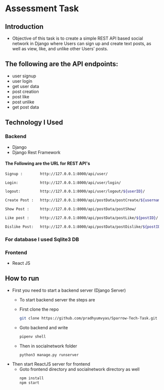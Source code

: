 # Assessment Task 


## Introduction
- Objective of this task is to create a simple REST API based social network in Django
where Users can sign up and create text posts, as well as view, like, and unlike other
Users’ posts.

## The following are the API endpoints:
- user signup
- user login
- get user data
- post creation
- post like
- post unlike
- get post data
## Technology I Used
### Backend
- Django
- Django Rest Framework

#### The Following are the URL for REST API's
```bash
Signup :        http://127.0.0.1:8000/api/user/

Login:          http://127.0.0.1:8000/api/user/login/

logout:         http://127.0.0.1:8000/api/user/logout/${userID}/

Create Post :   http://127.0.0.1:8000/api/postData/postCreate/${username}/

Show Post :     http://127.0.0.1:8000/api/postData/postShow/

Like post :     http://127.0.0.1:8000/api/postData/postLike/${postID}/

Dislike Post:   http://127.0.0.1:8000/api/postData/postDislike/${postID}/

```
### For database I used Sqlite3 DB

### Frontend
- React JS

## How to run 
- First you need to start a backend server (Django Server)
    - To start backend server the steps are

    - First clone the repo
        ```bash
        git clone https://github.com/pradhyumvyas/Sparrow-Tech-Task.git
        ```
    - Goto backend and write
        ```bash
        pipenv shell
        ```
    - Then in socialnetwork folder
        ```python
        python3 manage.py runserver
        ```
- Then start ReactJS server for frontend
    - Goto frontend directory and socialnetwork directory as well
        ```bash
        npm install
        npm start
        ```
